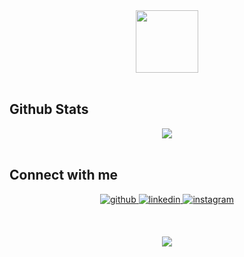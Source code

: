 <div align="center">
 <img src="https://media.giphy.com/media/dxn6fRlTIShoeBr69N/giphy.gif" width="100px">
</a>
</div>  
  

<br/>  

## Github Stats  

<div align="center">
  <img src="https://github-readme-stats.vercel.app/api/top-langs/?username=MertCelik0" align="center" /> 
</div>  

<br/>  

## Connect with me  
<div align="center">
<a href="https://github.com/MertCelik0" target="_blank">
<img src=https://img.shields.io/badge/github-%2324292e.svg?&style=for-the-badge&logo=github&logoColor=white alt=github style="margin-bottom: 5px;" />
</a>
<a href="https://tr.linkedin.com/in/mert-%C3%A7elik-6bb83413a" target="_blank">
<img src=https://img.shields.io/badge/linkedin-%231E77B5.svg?&style=for-the-badge&logo=linkedin&logoColor=white alt=linkedin style="margin-bottom: 5px;" />
</a>
<a href="https://www.instagram.com/mertcelik00/" target="_blank">
<img src=https://img.shields.io/badge/instagram-%23000000.svg?&style=for-the-badge&logo=instagram&logoColor=white alt=instagram style="margin-bottom: 5px;" />
</a>  
</div>  

<br/>  

## 

<div align="center">
<img src="https://komarev.com/ghpvc/?username=MertCelik0&&style=flat-square" style="margin-bottom: 5px;" />
</div>
